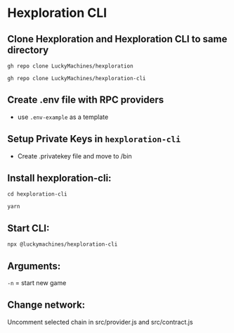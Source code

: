 # Hexploration CLI

## Clone Hexploration and Hexploration CLI to same directory

```
gh repo clone LuckyMachines/hexploration
```

```
gh repo clone LuckyMachines/hexploration-cli
```

## Create .env file with RPC providers

- use `.env-example` as a template

## Setup Private Keys in `hexploration-cli`

- Create .privatekey file and move to /bin

## Install hexploration-cli:

```
cd hexploration-cli
```

```
yarn
```

## Start CLI:

```
npx @luckymachines/hexploration-cli
```

## Arguments:

`-n` = start new game

## Change network:

Uncomment selected chain in src/provider.js and src/contract.js
